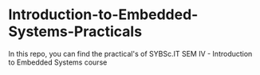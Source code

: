 # Introduction-to-Embedded-Systems-Practicals
In this repo, you can find the practical's of SYBSc.IT SEM IV - Introduction to Embedded Systems course
